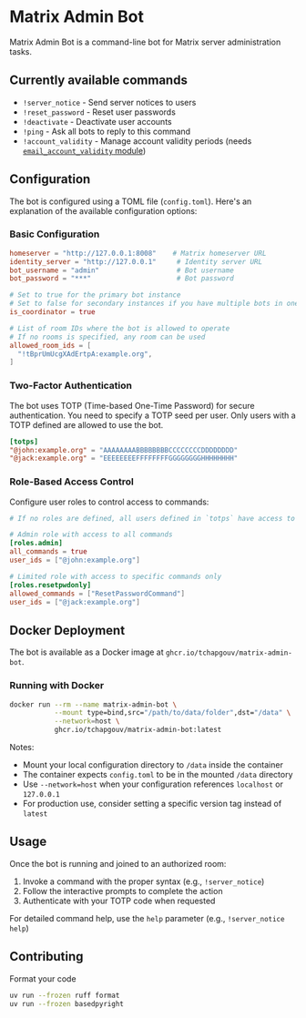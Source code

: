 # Matrix Admin Bot

Matrix Admin Bot is a command-line bot for Matrix server administration tasks.

## Currently available commands

- `!server_notice` - Send server notices to users
- `!reset_password` - Reset user passwords
- `!deactivate` - Deactivate user accounts
- `!ping` - Ask all bots to reply to this command
- `!account_validity` - Manage account validity periods (needs [`email_account_validity` module](https://github.com/tchapgouv/synapse-email-account-validity))

## Configuration

The bot is configured using a TOML file (`config.toml`). Here's an explanation of the available configuration options:

### Basic Configuration

```toml
homeserver = "http://127.0.0.1:8008"    # Matrix homeserver URL
identity_server = "http://127.0.0.1"     # Identity server URL
bot_username = "admin"                   # Bot username
bot_password = "***"                     # Bot password

# Set to true for the primary bot instance
# Set to false for secondary instances if you have multiple bots in one admin room
is_coordinator = true

# List of room IDs where the bot is allowed to operate
# If no rooms is specified, any room can be used
allowed_room_ids = [
  "!tBprUmUcgXAdErtpA:example.org",
]
```

### Two-Factor Authentication

The bot uses TOTP (Time-based One-Time Password) for secure authentication.
You need to specify a TOTP seed per user. Only users with a TOTP defined are
allowed to use the bot.


```toml
[totps]
"@john:example.org" = "AAAAAAAABBBBBBBBCCCCCCCCDDDDDDDD"
"@jack:example.org" = "EEEEEEEEFFFFFFFFGGGGGGGGHHHHHHHH"
```

### Role-Based Access Control

Configure user roles to control access to commands:

```toml
# If no roles are defined, all users defined in `totps` have access to all commands

# Admin role with access to all commands
[roles.admin]
all_commands = true
user_ids = ["@john:example.org"]

# Limited role with access to specific commands only
[roles.resetpwdonly]
allowed_commands = ["ResetPasswordCommand"]
user_ids = ["@jack:example.org"]
```

## Docker Deployment

The bot is available as a Docker image at `ghcr.io/tchapgouv/matrix-admin-bot`.

### Running with Docker

```bash
docker run --rm --name matrix-admin-bot \
           --mount type=bind,src="/path/to/data/folder",dst="/data" \
           --network=host \
           ghcr.io/tchapgouv/matrix-admin-bot:latest
```

Notes:
- Mount your local configuration directory to `/data` inside the container
- The container expects `config.toml` to be in the mounted `/data` directory
- Use `--network=host` when your configuration references `localhost` or `127.0.0.1`
- For production use, consider setting a specific version tag instead of `latest`

## Usage

Once the bot is running and joined to an authorized room:

1. Invoke a command with the proper syntax (e.g., `!server_notice`)
2. Follow the interactive prompts to complete the action
3. Authenticate with your TOTP code when requested

For detailed command help, use the `help` parameter (e.g., `!server_notice help`)


## Contributing

Format your code

```bash
uv run --frozen ruff format
uv run --frozen basedpyright
```